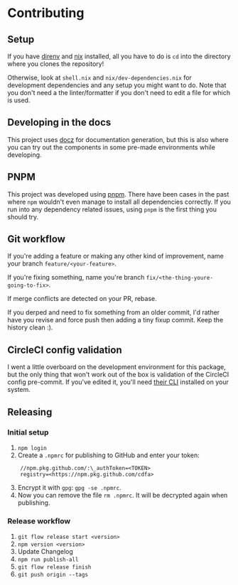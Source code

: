 # Contributing

## Setup

If you have [direnv](direnv.net) and [nix](https://nixos.org) installed, all you have to do is `cd` into the directory where you clones the repository!

Otherwise, look at `shell.nix` and `nix/dev-dependencies.nix` for development dependencies and any setup you might want to do.
Note that you don't need a the linter/formatter if you don't need to edit a file for which is used.

## Developing in the docs

This project uses [docz](https://www.docz.site) for documentation generation, but this is also where you can
try out the components in some pre-made environments while developing.

## PNPM

This project was developed using [pnpm](https://pnpm.js.org).
There have been cases in the past where `npm` wouldn't even manage to install
all dependencies correctly.
If you run into any dependency related issues, using `pnpm` is the first thing you should try.

## Git workflow

If you're adding a feature or making any other kind of improvement, name your branch `feature/<your-feature>`.

If you're fixing something, name you're branch `fix/<the-thing-youre-going-to-fix>`.

If merge conflicts are detected on your PR, rebase.

If you derped and need to fix something from an older commit,
I'd rather have you revise and force push then adding a tiny fixup commit. Keep the history clean :).

## CircleCI config validation

I went a little overboard on the development environment for this package,
but the only thing that won't work out of the box is validation of the CircleCI config pre-commit.
If you've edited it, you'll need [their CLI](https://circleci.com/docs/2.0/local-cli/) installed on your system.

## Releasing

### Initial setup

1. `npm login`
2. Create a `.npmrc` for publishing to GitHub and enter your token:

```
    //npm.pkg.github.com/:\_authToken=<TOKEN>
    registry=<https://npm.pkg.github.com/cdfa>
```

3. Encrypt it with `gpg`: `gpg -se .npmrc`.
4. Now you can remove the file `rm .npmrc`. It will be decrypted again when publishing.

### Release workflow

1. `git flow release start <version>`
2. `npm version <version>`
3. Update Changelog
4. `npm run publish-all`
5. `git flow release finish`
6. `git push origin --tags`
